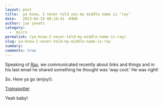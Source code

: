 ```yaml
---
layout: post
title:  ya know, I never told you my middle name is ‘ray’
date:   2023-04-29 08:19:41 -0400
author: joe jenett
category:
  -  micro
permalink: /ya-know-I-never-told-my-middle-name-is-ray/
slug: ya-know-I-never-told-my-middle-name-is-ray
summary: 
comments: true
---
```

<p>Speaking of <a href="https://blogroll.org/">Ray</a>, we communicated recently about links and things and in his last email he shared something he thought was ‘way cool.’ He was right!</p>
<p>So. Here ya go (enjoy!):</p>
<p><a title="Trainspotter" href="https://trains.jo-m.ch/#/trains/list?tiles=true">Trainspotter</a></p>
<p>Yeah baby!</p>


<a href="https://brid.gy/publish/mastodon"></a>